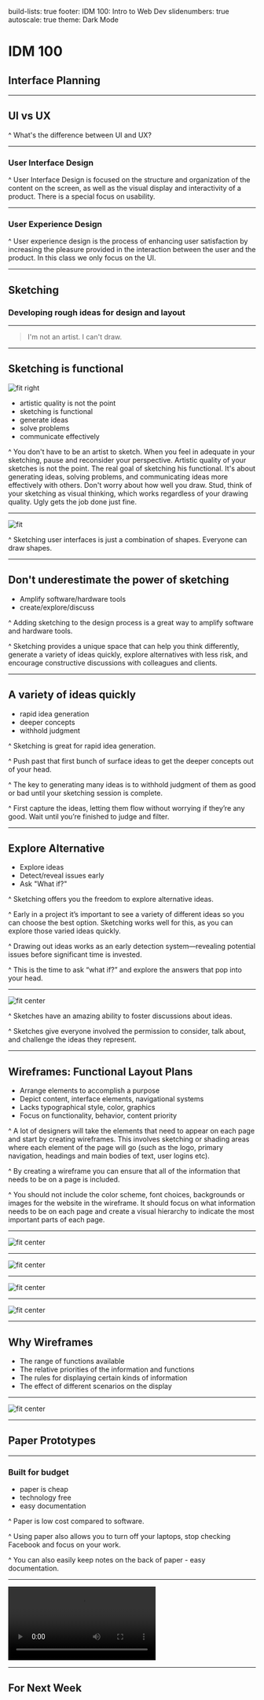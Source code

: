 build-lists: true
footer: IDM 100: Intro to Web Dev
slidenumbers: true
autoscale: true
theme: Dark Mode

# IDM 100

## Interface Planning

---

## UI vs UX

^ What's the difference between UI and UX?

---

### User Interface Design

^ User Interface Design is focused on the structure and organization of the content on the screen, as well as the visual display and interactivity of a product. There is a special focus on usability.

---

### User Experience Design

^ User experience design is the process of enhancing user satisfaction by increasing the pleasure provided in the interaction between the user and the product. In this class we only focus on the UI.

---

## Sketching

### Developing rough ideas for design and layout

---

> I'm not an artist. I can't draw.

---

## Sketching is functional

![fit right](http://digm.drexel.edu/crs/IDM100/presentations/images/stickfigure.jpg)

- artistic quality is not the point
- sketching is functional
- generate ideas
- solve problems
- communicate effectively

^ You don't have to be an artist to sketch. When you feel in adequate in your sketching, pause and reconsider your perspective. Artistic quality of your sketches is not the point. The real goal of sketching his functional. It's about generating ideas, solving problems, and communicating ideas more effectively with others. Don't worry about how well you draw. Stud, think of your sketching as visual thinking, which works regardless of your drawing quality. Ugly gets the job done just fine.

---

![fit](http://digm.drexel.edu/crs/IDM100/presentations/images/sketches-01.jpg)

^ Sketching user interfaces is just a combination of shapes. Everyone can draw shapes.

---

## Don't underestimate the power of sketching

- Amplify software/hardware tools
- create/explore/discuss

^ Adding sketching to the design process is a great way to amplify software and hardware tools.

^ Sketching provides a unique space that can help you think differently, generate a variety of ideas quickly, explore alternatives with less risk, and encourage constructive discussions with colleagues and clients.

---

## A variety of ideas quickly

- rapid idea generation
- deeper concepts
- withhold judgment

^ Sketching is great for rapid idea generation.

^ Push past that first bunch of surface ideas to get the deeper concepts out of your head.

^ The key to generating many ideas is to withhold judgment of them as good or bad until your sketching session is complete.

^ First capture the ideas, letting them flow without worrying if they’re any good. Wait until you’re finished to judge and filter.

---

## Explore Alternative

- Explore ideas
- Detect/reveal issues early
- Ask "What if?"

^ Sketching offers you the freedom to explore alternative ideas.

^ Early in a project it’s important to see a variety of different ideas so you can choose the best option. Sketching works well for this, as you can explore those varied ideas quickly.

^ Drawing out ideas works as an early detection system—revealing potential issues before significant time is invested.

^ This is the time to ask “what if?” and explore the answers that pop into your head.

---

![fit center](http://digm.drexel.edu/crs/IDM100/presentations/images/thumbnail-sketches.jpg)

^ Sketches have an amazing ability to foster discussions about ideas.

^ Sketches give everyone involved the permission to consider, talk about, and challenge the ideas they represent.

---

## Wireframes: Functional Layout Plans

- Arrange elements to accomplish a purpose
- Depict content, interface elements, navigational systems
- Lacks typographical style, color, graphics
- Focus on functionality, behavior, content priority

^ A lot of designers will take the elements that need to appear on each page and start by creating wireframes. This involves sketching or shading areas where each element of the page will go (such as the logo, primary navigation, headings and main bodies of text, user logins etc).

^ By creating a wireframe you can ensure that all of the information that needs to be on a page is included.

^ You should not include the color scheme, font choices, backgrounds or images for the website in the wireframe. It should focus on what information needs to be on each page and create a visual hierarchy to indicate the most important parts of each page.

---

![fit center](http://digm.drexel.edu/crs/IDM100/presentations/images/wireframe-facebook.jpg)

---

![fit center](http://digm.drexel.edu/crs/IDM100/presentations/images/wireframe-youtube.jpg)

---

![fit center](http://digm.drexel.edu/crs/IDM100/presentations/images/wireframe-cnn.jpg)

---

![fit center](http://digm.drexel.edu/crs/IDM100/presentations/images/wireframe-cnn-final.jpg)

---

## Why Wireframes

- The range of functions available
- The relative priorities of the information and functions
- The rules for displaying certain kinds of information
- The effect of different scenarios on the display

---

![fit center](http://digm.drexel.edu/crs/IDM100/presentations/images/wireframe-detail.jpg)

---

## Paper Prototypes

---

### Built for budget

- paper is cheap
- technology free
- easy documentation

^ Paper is low cost compared to software.

^ Using paper also allows you to turn off your laptops, stop checking Facebook and focus on your work.

^ You can also easily keep notes on the back of paper - easy documentation.

---

![autoplay](http://digm.drexel.edu/crs/IDM100/presentations/images/lynda_paperprototypes.mp4)

---

## For Next Week